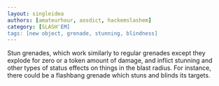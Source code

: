 ```yaml
---
layout: singleidea
authors: [amateurhour, aosdict, hackemslashem]
category: [SLASH'EM]
tags: [new object, grenade, stunning, blindness]
---
```

Stun grenades, which work similarly to regular grenades except they explode for
zero or a token amount of damage, and inflict stunning and other types of status
effects on things in the blast radius. For instance, there could be a flashbang
grenade which stuns and blinds its targets.
